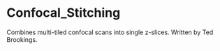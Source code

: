 # Confocal_Stitching
Combines multi-tiled confocal scans into single z-slices. Written by Ted Brookings.
